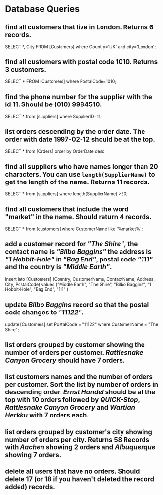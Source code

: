 # Database Queries

## find all customers that live in London. Returns 6 records.

SELECT *, City  FROM [Customers] where Country='UK' and city='London';

## find all customers with postal code 1010. Returns 3 customers.

SELECT * FROM [Customers] where PostalCode=1010;

## find the phone number for the supplier with the id 11. Should be (010) 9984510.

SELECT * from [suppliers] where SupplierID=11; 

## list orders descending by the order date. The order with date 1997-02-12 should be at the top.

SELECT * from [Orders] order by OrderDate desc 

## find all suppliers who have names longer than 20 characters. You can use `length(SupplierName)` to get the length of the name. Returns 11 records.

SELECT * from [suppliers] where length(SupplierName) >20;

## find all customers that include the word "market" in the name. Should return 4 records.

SELECT * from [customers] where CustomerName like '%market%';

## add a customer record for _"The Shire"_, the contact name is _"Bilbo Baggins"_ the address is _"1 Hobbit-Hole"_ in _"Bag End"_, postal code _"111"_ and the country is _"Middle Earth"_.

insert into [Customers] (Country, CustomerName, ContactName, Address, City, PostalCode)
values ("Middle Earth", "The Shire", "Bilbo Baggins", "1 Hobbit-Hole", "Bag End", "111" )

## update _Bilbo Baggins_ record so that the postal code changes to _"11122"_.

update [Customers] set PostalCode = "11122" where CustomerName = "The Shire";

## list orders grouped by customer showing the number of orders per customer. _Rattlesnake Canyon Grocery_ should have 7 orders.



## list customers names and the number of orders per customer. Sort the list by number of orders in descending order. _Ernst Handel_ should be at the top with 10 orders followed by _QUICK-Stop_, _Rattlesnake Canyon Grocery_ and _Wartian Herkku_ with 7 orders each.

## list orders grouped by customer's city showing number of orders per city. Returns 58 Records with _Aachen_ showing 2 orders and _Albuquerque_ showing 7 orders.

## delete all users that have no orders. Should delete 17 (or 18 if you haven't deleted the record added) records.

